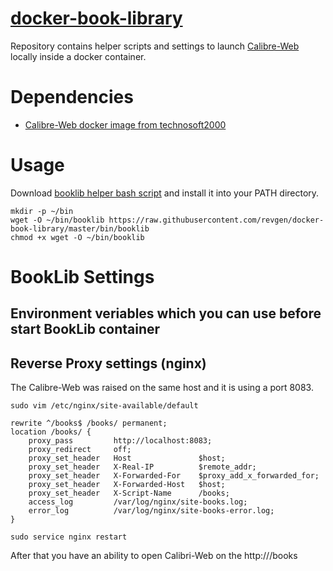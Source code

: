 # [docker-book-library][github-repo]

Repository contains helper scripts and settings to launch [Calibre-Web][calibreweb-site] locally inside a docker container.


# Dependencies

* [Calibre-Web docker image from technosoft2000][calibreweb-hub]


# Usage

Download [booklib helper bash script][booklib-helper-script] and install it into your PATH directory.

```
mkdir -p ~/bin
wget -O ~/bin/booklib https://raw.githubusercontent.com/revgen/docker-book-library/master/bin/booklib
chmod +x wget -O ~/bin/booklib
```

# BookLib Settings

## Environment veriables which you can use before start BookLib container


## Reverse Proxy settings (nginx)

The Calibre-Web was raised on the same host and it is using a port 8083.

```
sudo vim /etc/nginx/site-available/default
```
```
rewrite ^/books$ /books/ permanent;
location /books/ {
    proxy_pass         http://localhost:8083;
    proxy_redirect     off;
    proxy_set_header   Host               $host;
    proxy_set_header   X-Real-IP          $remote_addr;
    proxy_set_header   X-Forwarded-For    $proxy_add_x_forwarded_for;
    proxy_set_header   X-Forwarded-Host   $host;
    proxy_set_header   X-Script-Name      /books;
    access_log         /var/log/nginx/site-books.log;
    error_log          /var/log/nginx/site-books-error.log;
}
```
```
sudo service nginx restart 
```

After that you have an ability to open Calibri-Web on the http://<servername>/books


[github-repo]: https://github.com/revgen/docker-repository/docker-book-library/
[calibreweb-site]: https://github.com/janeczku/calibre-web
[calibreweb-hub]: https://hub.docker.com/r/technosoft2000/calibre-web/
[booklib-helper-script]: https://raw.githubusercontent.com/revgen/docker-repository/master/docker-book-library/bin/booklib
